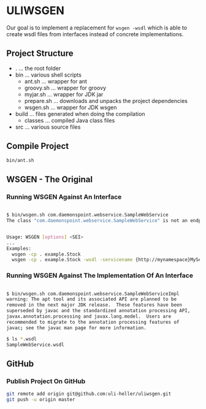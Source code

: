 ULIWSGEN
=======

Our goal is to implement a replacement for `wsgen -wsdl` which is able to create wsdl files from interfaces instead of concrete implementations.

Project Structure
-----------------

* . ... the root folder
* bin ... various shell scripts
    * ant.sh ... wrapper for ant
    * groovy.sh ... wrapper for groovy
    * myjar.sh ... wrapper for JDK jar
    * prepare.sh ... downloads and unpacks the project dependencies
    * wsgen.sh ... wrapper for JDK wsgen
* build ... files generated when doing the compilation
    * classes ... compiled Java class files
* src ... various source files

Compile Project
---------------

```sh
bin/ant.sh
```

WSGEN - The Original
--------------------

### Running WSGEN Against An Interface

```sh

$ bin/wsgen.sh com.daemonspoint.webservice.SampleWebService
The class "com.daemonspoint.webservice.SampleWebService" is not an endpoint implementation class.


Usage: WSGEN [options] <SEI>
...
Examples:
  wsgen -cp . example.Stock
  wsgen -cp . example.Stock -wsdl -servicename {http://mynamespace}MyService
```

### Running WSGEN Against The Implementation Of An Interface

```sh

$ bin/wsgen.sh com.daemonspoint.webservice.SampleWebServiceImpl
warning: The apt tool and its associated API are planned to be
removed in the next major JDK release.  These features have been
superseded by javac and the standardized annotation processing API,
javax.annotation.processing and javax.lang.model.  Users are
recommended to migrate to the annotation processing features of
javac; see the javac man page for more information.

$ ls *.wsdl
SampleWebService.wsdl
```


GitHub
------

### Publish Project On GitHub

```sh
git remote add origin git@github.com:uli-heller/uliwsgen.git
git push -u origin master
```
